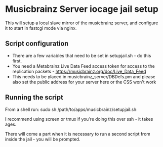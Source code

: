 # Musicbrainz Server iocage jail setup
This will setup a local slave mirror of the musicbrainz server, and configure it to start in fastcgi mode via nginx.

## Script configuration
+ There are a few variables that need to be set in setupjail.sh - do this first.
+ You need a Metabrainz Live Data Feed access token for access to the replication packets - https://musicbrainz.org/doc/Live_Data_Feed
+ This needs to be placed in musicbrainz_server/DBDefs.pm and please also set the public address for your server here or the CSS won't work

## Running the script
From a shell run:
sudo sh /path/to/apps/musicbrainz/setupjail.sh

I recommend using screen or tmux if you're doing this over ssh - it takes ages.

There will come a part when it is necessary to run a second script from inside the jail - you will be prompted.
